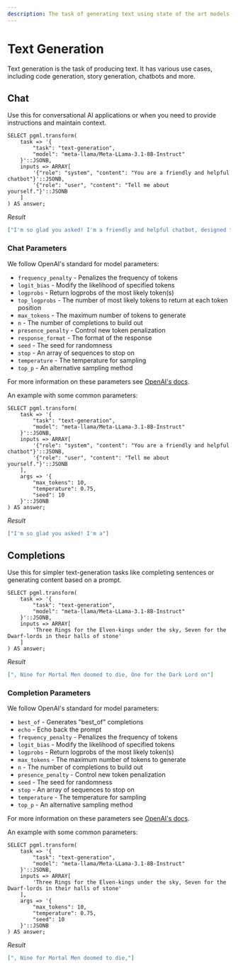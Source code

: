 ```yaml
---
description: The task of generating text using state of the art models.
---
```


# Text Generation

Text generation is the task of producing text. It has various use cases, including code generation, story generation, chatbots and more.

## Chat

Use this for conversational AI applications or when you need to provide instructions and maintain context.

```postgresql
SELECT pgml.transform(
    task => '{
        "task": "text-generation",
        "model": "meta-llama/Meta-LLama-3.1-8B-Instruct"
    }'::JSONB,
    inputs => ARRAY[
        '{"role": "system", "content": "You are a friendly and helpful chatbot"}'::JSONB,
        '{"role": "user", "content": "Tell me about yourself."}'::JSONB
    ]
) AS answer;
```

_Result_

```json
["I'm so glad you asked! I'm a friendly and helpful chatbot, designed to assist and converse with users like you. I'm a large language model, which means I've been trained on a massive dataset of text from various sources, including books, articles, and conversations. Th is training enables me to understand and respond to a wide range of topics and questions.\n\nI'm constantly learning and improving my la nguage processing abilities, so I can become more accurate and helpful over time. My primary goal is to provide accurate and relevant in formation, answer your questions, and engage in productive conversations.\n\nI'm not just limited to answering questions, though! I can  also:\n\n1. Generate text on a given topic or subject\n2. Offer suggestions and recommendations\n3. Summarize lengthy texts or articles\ n4. Translate text from one language to another\n5. Even create stories, poems, or jokes (if you'd like!)\n\nI'm here to help you with a ny questions, concerns, or topics you'd like to discuss. Feel free to ask me anything, and I'll do my best to assist you!"]
```

### Chat Parameters

We follow OpenAI's standard for model parameters:
- `frequency_penalty` - Penalizes the frequency of tokens
- `logit_bias` - Modify the likelihood of specified tokens
- `logprobs` - Return logprobs of the most likely token(s)
- `top_logprobs` - The number of most likely tokens to return at each token position
- `max_tokens` - The maximum number of tokens to generate
- `n` - The number of completions to build out
- `presence_penalty` - Control new token penalization
- `response_format` - The format of the response
- `seed` - The seed for randomness
- `stop` - An array of sequences to stop on
- `temperature` - The temperature for sampling
- `top_p` - An alternative sampling method

For more information on these parameters see [OpenAI's docs](https://platform.openai.com/docs/api-reference/chat).

An example with some common parameters:

```postgresql
SELECT pgml.transform(
    task => '{
        "task": "text-generation",
        "model": "meta-llama/Meta-LLama-3.1-8B-Instruct"
    }'::JSONB,
    inputs => ARRAY[
        '{"role": "system", "content": "You are a friendly and helpful chatbot"}'::JSONB,
        '{"role": "user", "content": "Tell me about yourself."}'::JSONB
    ],
    args => '{
        "max_tokens": 10,
        "temperature": 0.75,
        "seed": 10
    }'::JSONB
) AS answer;
```

_Result_
```json
["I'm so glad you asked! I'm a"]
```

## Completions

Use this for simpler text-generation tasks like completing sentences or generating content based on a prompt.

```postgresql
SELECT pgml.transform(
    task => '{
        "task": "text-generation",
        "model": "meta-llama/Meta-LLama-3.1-8B-Instruct"
    }'::JSONB,
    inputs => ARRAY[
        'Three Rings for the Elven-kings under the sky, Seven for the Dwarf-lords in their halls of stone'
    ]
) AS answer;
```

_Result_

```json
[", Nine for Mortal Men doomed to die, One for the Dark Lord on"]
```

### Completion Parameters

We follow OpenAI's standard for model parameters:
- `best_of` - Generates "best_of" completions
- `echo` - Echo back the prompt
- `frequency_penalty` - Penalizes the frequency of tokens
- `logit_bias` - Modify the likelihood of specified tokens
- `logprobs` - Return logprobs of the most likely token(s)
- `max_tokens` - The maximum number of tokens to generate
- `n` - The number of completions to build out
- `presence_penalty` - Control new token penalization
- `seed` - The seed for randomness
- `stop` - An array of sequences to stop on
- `temperature` - The temperature for sampling
- `top_p` - An alternative sampling method

For more information on these parameters see [OpenAI's docs](https://platform.openai.com/docs/api-reference/completions/create).

An example with some common parameters:

```postgresql
SELECT pgml.transform(
    task => '{
        "task": "text-generation",
        "model": "meta-llama/Meta-LLama-3.1-8B-Instruct"
    }'::JSONB,
    inputs => ARRAY[
        'Three Rings for the Elven-kings under the sky, Seven for the Dwarf-lords in their halls of stone'
    ],
    args => '{
        "max_tokens": 10,
        "temperature": 0.75,
        "seed": 10
    }'::JSONB
) AS answer;
```

_Result_
```json
[", Nine for Mortal Men doomed to die,"]
```
